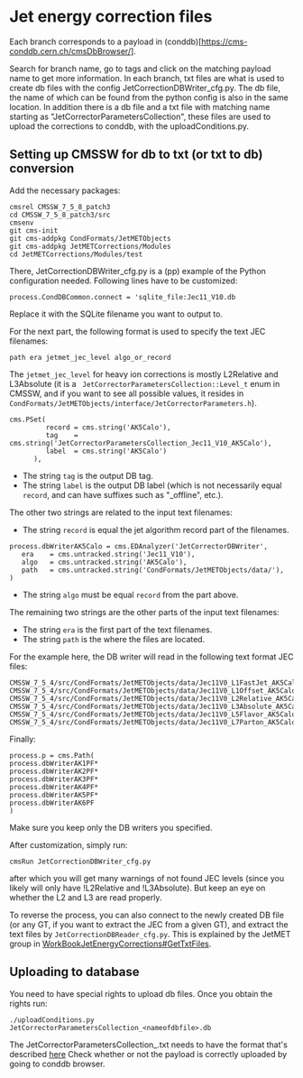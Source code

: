 # Jet energy correction files

Each branch corresponds to a payload in (conddb)[https://cms-conddb.cern.ch/cmsDbBrowser/].

Search for branch name, go to tags and click on the matching payload name to get more information. In each branch, txt files are what is used to create db files with the config JetCorrectionDBWriter_cfg.py. The db file, the name of which can be found from the python config is also in the same location. In addition there is a db file and a txt file with matching name starting as "JetCorrectorParametersCollection", these files are used to upload the corrections to conddb, with the uploadConditions.py.

## Setting up CMSSW for db to txt (or txt to db) conversion

Add the necessary packages:

```
cmsrel CMSSW_7_5_8_patch3
cd CMSSW_7_5_8_patch3/src
cmsenv
git cms-init
git cms-addpkg CondFormats/JetMETObjects
git cms-addpkg JetMETCorrections/Modules
cd JetMETCorrections/Modules/test
```


There, JetCorrectionDBWriter_cfg.py is a (pp) example of the Python configuration needed. Following lines have to be customized:
```
process.CondDBCommon.connect = 'sqlite_file:Jec11_V10.db
```

Replace it with the SQLite filename you want to output to.

For the next part, the following format is used to specify the text JEC filenames:

```
path era jetmet_jec_level algo_or_record
```

The ```jetmet_jec_level``` for heavy ion corrections is mostly L2Relative and L3Absolute (it is a ```
JetCorrectorParametersCollection::Level_t``` enum in CMSSW, and if you want to see all possible values, it resides in ```
CondFormats/JetMETObjects/interface/JetCorrectorParameters.h```).

```
cms.PSet(
         record = cms.string('AK5Calo'), 
         tag    = cms.string('JetCorrectorParametersCollection_Jec11_V10_AK5Calo'), 
         label  = cms.string('AK5Calo') 
      ),
```

- The string ```tag``` is the output DB tag.
- The string ```label``` is the output DB label (which is not necessarily equal ```record```, and can have suffixes such as "_offline", etc.).

The other two strings are related to the input text filenames:

- The string ```record``` is equal the jet algorithm record part of the filenames.
```
process.dbWriterAK5Calo = cms.EDAnalyzer('JetCorrectorDBWriter', 
   era    = cms.untracked.string('Jec11_V10'), 
   algo   = cms.untracked.string('AK5Calo'),
   path   = cms.untracked.string('CondFormats/JetMETObjects/data/'),
)
```

- The string ```algo``` must be equal ```record``` from the part above.

The remaining two strings are the other parts of the input text filenames:
- The string ```era``` is the first part of the text filenames.
- The string ```path``` is the where the files are located.

For the example here, the DB writer will read in the following text format JEC files:
```
CMSSW_7_5_4/src/CondFormats/JetMETObjects/data/Jec11V0_L1FastJet_AK5Calo.txt
CMSSW_7_5_4/src/CondFormats/JetMETObjects/data/Jec11V0_L1Offset_AK5Calo.txt
CMSSW_7_5_4/src/CondFormats/JetMETObjects/data/Jec11V0_L2Relative_AK5Calo.txt
CMSSW_7_5_4/src/CondFormats/JetMETObjects/data/Jec11V0_L3Absolute_AK5Calo.txt
CMSSW_7_5_4/src/CondFormats/JetMETObjects/data/Jec11V0_L5Flavor_AK5Calo.txt
CMSSW_7_5_4/src/CondFormats/JetMETObjects/data/Jec11V0_L7Parton_AK5Calo.txt
```

Finally:
```
process.p = cms.Path( 
process.dbWriterAK1PF*
process.dbWriterAK2PF*
process.dbWriterAK3PF*
process.dbWriterAK4PF*
process.dbWriterAK5PF*
process.dbWriterAK6PF
) 
```

Make sure you keep only the DB writers you specified.

After customization, simply run:
```
cmsRun JetCorrectionDBWriter_cfg.py
```

after which you will get many warnings of not found JEC levels (since you likely will only have !L2Relative and !L3Absolute). But keep an eye on whether the L2 and L3 are read properly.

To reverse the process, you can also connect to the newly created DB file (or any GT, if you want to extract the JEC from a given GT), and extract the text files by ```JetCorrectionDBReader_cfg.py```. This is explained by the JetMET group in [WorkBookJetEnergyCorrections#GetTxtFiles](https://twiki.cern.ch/twiki/bin/view/CMSPublic/WorkBookJetEnergyCorrections#GetTxtFiles).


## Uploading to database

You need to have special rights to upload db files. Once you obtain the rights run:

```
./uploadConditions.py JetCorrectorParametersCollection_<nameofdbfile>.db
```

The JetCorrectorParametersCollection_<nameofdbfile>.txt needs to have the format that's described [here](https://twiki.cern.ch/twiki/bin/viewauth/CMS/DropBox)
Check whether or not the payload is correctly uploaded by going to conddb browser.